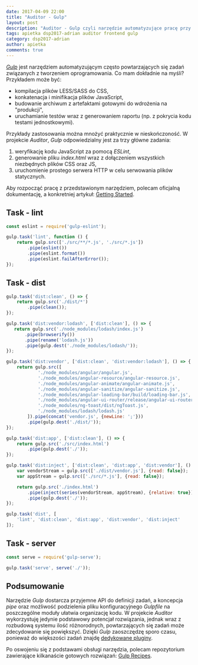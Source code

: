 ```yaml
---
date: 2017-04-09 22:00
title: "Auditor - Gulp"
layout: post
description: "Auditor - Gulp czyli narzędzie automatyzujące pracę przy aplikacji frontendowej"
tags: apietka dsp2017-adrian auditor frontend gulp
category: dsp2017-adrian
author: apietka
comments: true
---
```


*[Gulp](http://gulpjs.com/)* jest narzędziem automatyzującym często powtarzających się zadań związanych z tworzeniem oprogramowania. Co mam dokładnie na myśli? Przykładem może być: 

- kompilacja plików LESS/SASS do CSS,
- konkatenacja i minifikacja plików JavaScript,
- budowanie archiwum z artefaktami gotowymi do wdrożenia na "produkcji",
- uruchamianie testów wraz z generowaniem raportu (np. z pokrycia kodu testami jednostkowymi).

Przykłady zastosowania można mnożyć praktycznie w nieskończoność. W projekcie *Auditor*, *Gulp* odpowiedzialny jest za trzy główne zadania:

1) weryfikację kodu JavaScript za pomocą *ESLint*,
2) generowanie pliku *index.html* wraz z dołączeniem wszystkich niezbędnych plików CSS oraz JS,
3) uruchomienie prostego serwera HTTP w celu serwowania plików statycznych.

Aby rozpocząć pracę z przedstawionym narzędziem, polecam oficjalną dokumentację, a konkretniej artykuł: [Getting Started](https://github.com/gulpjs/gulp/blob/master/docs/getting-started.md).

## Task - lint

~~~js
const eslint = require('gulp-eslint');

gulp.task('lint', function () {
    return gulp.src(['./src/**/*.js', './src/*.js'])
        .pipe(eslint())
        .pipe(eslint.format())
        .pipe(eslint.failAfterError());
});
~~~~

## Task - dist

~~~js
gulp.task('dist:clean', () => {
    return gulp.src('./dist/*')
        .pipe(clean());
});

gulp.task('dist:vendor:lodash', ['dist:clean'], () => {
   return gulp.src('./node_modules/lodash/index.js')
       .pipe(browserify())
       .pipe(rename('lodash.js'))
       .pipe(gulp.dest('./node_modules/lodash/'));
});

gulp.task('dist:vendor', ['dist:clean', 'dist:vendor:lodash'], () => {
    return gulp.src([
            './node_modules/angular/angular.js',
            './node_modules/angular-resource/angular-resource.js',
            './node_modules/angular-animate/angular-animate.js',
            './node_modules/angular-sanitize/angular-sanitize.js',
            './node_modules/angular-loading-bar/build/loading-bar.js',
            './node_modules/angular-ui-router/release/angular-ui-router.js',
            './node_modules/ng-toast/dist/ngToast.js',
            './node_modules/lodash/lodash.js'
        ]).pipe(concat('vendor.js', {newLine: ';'}))
        .pipe(gulp.dest('./dist/'));
});

gulp.task('dist:app', ['dist:clean'], () => {
    return gulp.src('./src/index.html')
        .pipe(gulp.dest('./'));
});

gulp.task('dist:inject', ['dist:clean', 'dist:app', 'dist:vendor'], () => {
    var vendorStream = gulp.src(['./dist/vendor.js'], {read: false});
    var appStream = gulp.src(['./src/*.js'], {read: false});

    return gulp.src('./index.html')
        .pipe(inject(series(vendorStream, appStream), {relative: true}))
        .pipe(gulp.dest('./'));
});

gulp.task('dist', [
    'lint', 'dist:clean', 'dist:app', 'dist:vendor', 'dist:inject'
]);
~~~

## Task - server

~~~js
const serve = require('gulp-serve');

gulp.task('serve', serve('./'));
~~~~

## Podsumowanie

Narzędzie *Gulp* dostarcza przyjemne API do definicji zadań, a koncepcja *pipe* oraz możliwość podzielenia pliku konfiguracyjnego *Gulpfile* na poszczególne moduły ułatwia organizację kodu. W projekcie *Auditor* wykorzystuję jedynie podstawowy potencjał rozwiązania, jednak wraz z rozbudową systemu ilość różnorodnych, powtarzających się zadań może zdecydowanie się powiększyć. Dzięki *Gulp* zaoszczędzę sporo czasu, ponieważ do większości zadań znajdę [dedykowane pluginy](http://gulpjs.com/plugins/).

Po oswojeniu się z podstawami obsługi narzędzia, polecam repozytorium zawierające kilkanaście gotowych rozwiązań: [Gulp Recipes](https://github.com/gulpjs/gulp/tree/master/docs/recipes).
